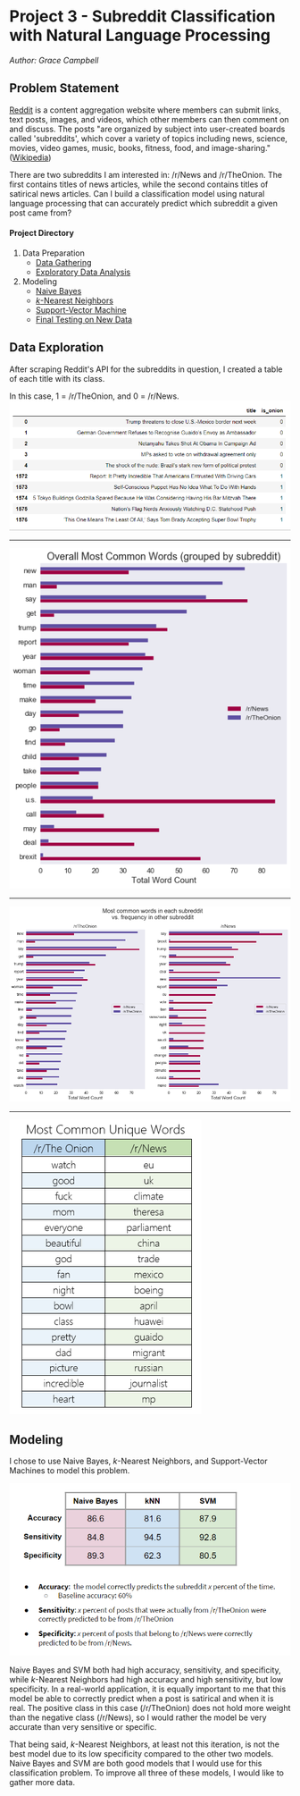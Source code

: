 # Project 3 - Subreddit Classification with Natural Language Processing

*Author: Grace Campbell*


## Problem Statement

[Reddit](https://reddit.com) is a content aggregation website where members can submit links, text posts, images, and videos, which other members can then comment on and discuss. The posts "are organized by subject into user-created boards called 'subreddits', which cover a variety of topics including news, science, movies, video games, music, books, fitness, food, and image-sharing." ([Wikipedia](https://en.wikipedia.org/wiki/Reddit))

There are two subreddits I am interested in: /r/News and /r/TheOnion. The first contains titles of news articles, while the second contains titles of satirical news articles. Can I build a classification model using natural language processing that can accurately predict which subreddit a given post came from?

#### Project Directory
1. Data Preparation 
    - [Data Gathering](https://github.com/GraceCampbell/Fake-News-Classification-NLP/blob/master/data-gathering.ipynb)
    - [Exploratory Data Analysis](https://github.com/GraceCampbell/Fake-News-Classification-NLP/blob/master/exploratory-data-analysis.ipynb)
2. Modeling
    - [Naive Bayes](https://github.com/GraceCampbell/Fake-News-Classification-NLP/blob/master/modeling-naive-bayes.ipynb)
    - [*k*-Nearest Neighbors](https://github.com/GraceCampbell/Fake-News-Classification-NLP/blob/master/modeling-knn.ipynb)
    - [Support-Vector Machine](https://github.com/GraceCampbell/Fake-News-Classification-NLP/blob/master/modeling-svm.ipynb)
    - [Final Testing on New Data](https://github.com/GraceCampbell/Fake-News-Classification-NLP/blob/master/final-models-testing.ipynb)
    
    
## Data Exploration

After scraping Reddit's API for the subreddits in question, I created a table of each title with its class. 

In this case, 1 = /r/TheOnion, and  0 = /r/News.
![image](https://github.com/GraceCampbell/Fake-News-Classification-NLP/blob/master/materials/data.PNG)
___
![image](https://github.com/GraceCampbell/Fake-News-Classification-NLP/blob/master/materials/fig1.png)
___
![image](https://github.com/GraceCampbell/Fake-News-Classification-NLP/blob/master/materials/fig2.png)
___
![image](https://github.com/GraceCampbell/Fake-News-Classification-NLP/blob/master/materials/table.PNG)

## Modeling

I chose to use Naive Bayes, $k$-Nearest Neighbors, and Support-Vector Machines to model this problem.

![image](https://github.com/GraceCampbell/Fake-News-Classification-NLP/blob/master/materials/metrics.PNG)

Naive Bayes and SVM both had high accuracy, sensitivity, and specificity, while $k$-Nearest Neighbors had high accuracy and high sensitivity, but low specificity. In a real-world application, it is equally important to me that this model be able to correctly predict when a post is satirical and when it is real. The positive class in this case (/r/TheOnion) does not hold more weight than the negative class (/r/News), so I would rather the model be very accurate than very sensitive or specific.

That being said, $k$-Nearest Neighbors, at least not this iteration, is not the best model due to its low specificity compared to the other two models. Naive Bayes and SVM are both good models that I would use for this classification problem. To improve all three of these models, I would like to gather more data.
